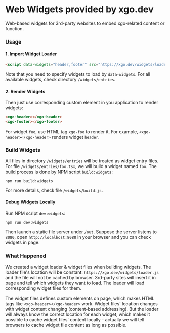 # Web Widgets provided by xgo.dev

Web-based widgets for 3rd-party websites to embed xgo-related content or function.

### Usage

#### 1. Import Widget Loader

```html
<script data-widgets="header,footer" src="https://xgo.dev/widgets/loader.js"></script>
```

Note that you need to specify widgets to load by `data-widgets`. For all available widgets, check directory `/widgets/entries`.

#### 2. Render Widgets

Then just use corresponding custom element in you application to render widgets:

```html
<xgo-header></xgo-header>
<xgo-footer></xgo-footer>
```

For widget `foo`, use HTML tag `xgo-foo` to render it. For example, `<xgo-header></xgo-header>` renders widget `header`.

### Build Widgets

All files in directory `/widgets/entries` will be treated as widget entry files. For file `/widgets/entries/foo.tsx`, we will build a widget named `foo`. The build process is done by NPM script `build:widgets`:

```shell
npm run build:widgets
```

For more details, check file `/widgets/build.js`.

#### Debug Widgets Locally

Run NPM script `dev:widgets`:

```shell
npm run dev:widgets
```

Then launch a static file server under `/out`. Suppose the server listens to `8080`, open `http://localhost:8080` in your browser and you can check widgets in page.

### What Happened

We created a widget loader & widget files when building widgets. The loader file's location will be constant: `https://xgo.dev/widgets/loader.js` and the file will not be cached by browser. 3rd-party sites will insert it in page and tell which widgets they want to load. The loader will load corresponding widget files for them.

The widget files defines custom elements on page, which makes HTML tags like `<xgo-header></xgo-header>` work. Widget files' location changes with widget content changing (content-based addressing). But the loader will always know the correct location for each widget, which makes it possible to cache widget files' content locally - actually we will tell browsers to cache widget file content as long as possible.
